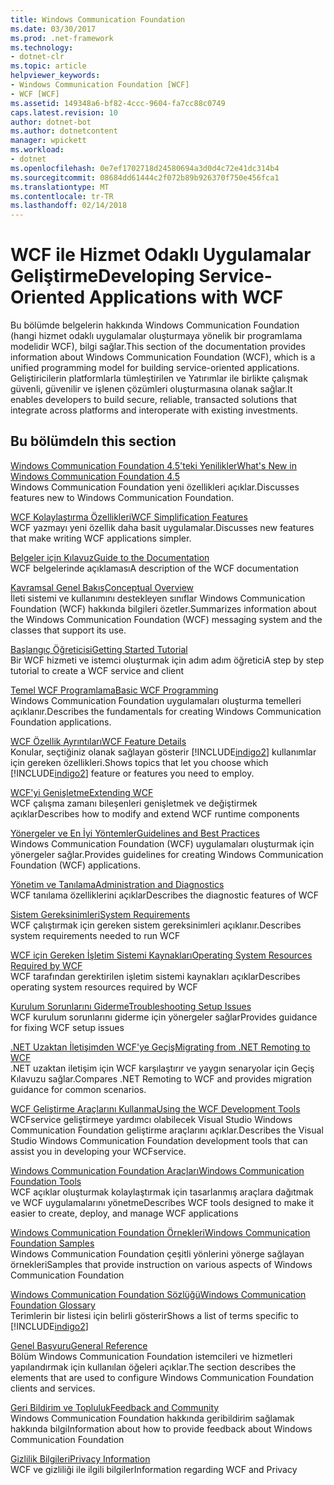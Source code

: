 ```yaml
---
title: Windows Communication Foundation
ms.date: 03/30/2017
ms.prod: .net-framework
ms.technology:
- dotnet-clr
ms.topic: article
helpviewer_keywords:
- Windows Communication Foundation [WCF]
- WCF [WCF]
ms.assetid: 149348a6-bf82-4ccc-9604-fa7cc88c0749
caps.latest.revision: 10
author: dotnet-bot
ms.author: dotnetcontent
manager: wpickett
ms.workload:
- dotnet
ms.openlocfilehash: 0e7ef1702718d24580694a3d0d4c72e41dc314b4
ms.sourcegitcommit: 08684dd61444c2f072b89b926370f750e456fca1
ms.translationtype: MT
ms.contentlocale: tr-TR
ms.lasthandoff: 02/14/2018
---
```

# <a name="developing-service-oriented-applications-with-wcf"></a><span data-ttu-id="af235-102">WCF ile Hizmet Odaklı Uygulamalar Geliştirme</span><span class="sxs-lookup"><span data-stu-id="af235-102">Developing Service-Oriented Applications with WCF</span></span>
<span data-ttu-id="af235-103">Bu bölümde belgelerin hakkında Windows Communication Foundation (hangi hizmet odaklı uygulamalar oluşturmaya yönelik bir programlama modelidir WCF), bilgi sağlar.</span><span class="sxs-lookup"><span data-stu-id="af235-103">This section of the documentation provides information about Windows Communication Foundation (WCF), which is a unified programming model for building service-oriented applications.</span></span> <span data-ttu-id="af235-104">Geliştiricilerin platformlarla tümleştirilen ve Yatırımlar ile birlikte çalışmak güvenli, güvenilir ve işlenen çözümleri oluşturmasına olanak sağlar.</span><span class="sxs-lookup"><span data-stu-id="af235-104">It enables developers to build secure, reliable, transacted solutions that integrate across platforms and interoperate with existing investments.</span></span>
 
## <a name="in-this-section"></a><span data-ttu-id="af235-105">Bu bölümde</span><span class="sxs-lookup"><span data-stu-id="af235-105">In this section</span></span>  
 [<span data-ttu-id="af235-106">Windows Communication Foundation 4.5'teki Yenilikler</span><span class="sxs-lookup"><span data-stu-id="af235-106">What's New in Windows Communication Foundation 4.5</span></span>](../../../docs/framework/wcf/whats-new.md)  
 <span data-ttu-id="af235-107">Windows Communication Foundation yeni özellikleri açıklar.</span><span class="sxs-lookup"><span data-stu-id="af235-107">Discusses features new to Windows Communication Foundation.</span></span>  
  
 [<span data-ttu-id="af235-108">WCF Kolaylaştırma Özellikleri</span><span class="sxs-lookup"><span data-stu-id="af235-108">WCF Simplification Features</span></span>](../../../docs/framework/wcf/wcf-simplification-features.md)  
 <span data-ttu-id="af235-109">WCF yazmayı yeni özellik daha basit uygulamalar.</span><span class="sxs-lookup"><span data-stu-id="af235-109">Discusses new features that make writing WCF applications simpler.</span></span>  
  
 [<span data-ttu-id="af235-110">Belgeler için Kılavuz</span><span class="sxs-lookup"><span data-stu-id="af235-110">Guide to the Documentation</span></span>](../../../docs/framework/wcf/guide-to-the-documentation.md)  
 <span data-ttu-id="af235-111">WCF belgelerinde açıklaması</span><span class="sxs-lookup"><span data-stu-id="af235-111">A description of the WCF documentation</span></span>  
  
 [<span data-ttu-id="af235-112">Kavramsal Genel Bakış</span><span class="sxs-lookup"><span data-stu-id="af235-112">Conceptual Overview</span></span>](../../../docs/framework/wcf/conceptual-overview.md)  
 <span data-ttu-id="af235-113">İleti sistemi ve kullanımını destekleyen sınıflar Windows Communication Foundation (WCF) hakkında bilgileri özetler.</span><span class="sxs-lookup"><span data-stu-id="af235-113">Summarizes information about the Windows Communication Foundation (WCF) messaging system and the classes that support its use.</span></span>  
  
 [<span data-ttu-id="af235-114">Başlangıç Öğreticisi</span><span class="sxs-lookup"><span data-stu-id="af235-114">Getting Started Tutorial</span></span>](../../../docs/framework/wcf/getting-started-tutorial.md)  
 <span data-ttu-id="af235-115">Bir WCF hizmeti ve istemci oluşturmak için adım adım öğretici</span><span class="sxs-lookup"><span data-stu-id="af235-115">A step by step tutorial to create a WCF service and client</span></span>  
  
 [<span data-ttu-id="af235-116">Temel WCF Programlama</span><span class="sxs-lookup"><span data-stu-id="af235-116">Basic WCF Programming</span></span>](../../../docs/framework/wcf/basic-wcf-programming.md)  
 <span data-ttu-id="af235-117">Windows Communication Foundation uygulamaları oluşturma temelleri açıklanır.</span><span class="sxs-lookup"><span data-stu-id="af235-117">Describes the fundamentals for creating Windows Communication Foundation applications.</span></span>  
  
 [<span data-ttu-id="af235-118">WCF Özellik Ayrıntıları</span><span class="sxs-lookup"><span data-stu-id="af235-118">WCF Feature Details</span></span>](../../../docs/framework/wcf/feature-details/index.md)  
 <span data-ttu-id="af235-119">Konular, seçtiğiniz olanak sağlayan gösterir [!INCLUDE[indigo2](../../../includes/indigo2-md.md)] kullanımlar için gereken özellikleri.</span><span class="sxs-lookup"><span data-stu-id="af235-119">Shows topics that let you choose which [!INCLUDE[indigo2](../../../includes/indigo2-md.md)] feature or features you need to employ.</span></span>  
  
 [<span data-ttu-id="af235-120">WCF'yi Genişletme</span><span class="sxs-lookup"><span data-stu-id="af235-120">Extending WCF</span></span>](../../../docs/framework/wcf/extending/index.md)  
 <span data-ttu-id="af235-121">WCF çalışma zamanı bileşenleri genişletmek ve değiştirmek açıklar</span><span class="sxs-lookup"><span data-stu-id="af235-121">Describes how to modify and extend WCF runtime components</span></span>  
  
 [<span data-ttu-id="af235-122">Yönergeler ve En İyi Yöntemler</span><span class="sxs-lookup"><span data-stu-id="af235-122">Guidelines and Best Practices</span></span>](../../../docs/framework/wcf/guidelines-and-best-practices.md)  
 <span data-ttu-id="af235-123">Windows Communication Foundation (WCF) uygulamaları oluşturmak için yönergeler sağlar.</span><span class="sxs-lookup"><span data-stu-id="af235-123">Provides guidelines for creating Windows Communication Foundation (WCF) applications.</span></span>  
  
 [<span data-ttu-id="af235-124">Yönetim ve Tanılama</span><span class="sxs-lookup"><span data-stu-id="af235-124">Administration and Diagnostics</span></span>](../../../docs/framework/wcf/diagnostics/index.md)  
 <span data-ttu-id="af235-125">WCF tanılama özelliklerini açıklar</span><span class="sxs-lookup"><span data-stu-id="af235-125">Describes the diagnostic features of WCF</span></span>  
  
 [<span data-ttu-id="af235-126">Sistem Gereksinimleri</span><span class="sxs-lookup"><span data-stu-id="af235-126">System Requirements</span></span>](../../../docs/framework/wcf/wcf-system-requirements.md)  
 <span data-ttu-id="af235-127">WCF çalıştırmak için gereken sistem gereksinimleri açıklanır.</span><span class="sxs-lookup"><span data-stu-id="af235-127">Describes system requirements needed to run WCF</span></span>  
  
 [<span data-ttu-id="af235-128">WCF için Gereken İşletim Sistemi Kaynakları</span><span class="sxs-lookup"><span data-stu-id="af235-128">Operating System Resources Required by WCF</span></span>](../../../docs/framework/wcf/operating-system-resources-required-by-wcf.md)  
 <span data-ttu-id="af235-129">WCF tarafından gerektirilen işletim sistemi kaynakları açıklar</span><span class="sxs-lookup"><span data-stu-id="af235-129">Describes operating system resources required by WCF</span></span>  
  
 [<span data-ttu-id="af235-130">Kurulum Sorunlarını Giderme</span><span class="sxs-lookup"><span data-stu-id="af235-130">Troubleshooting Setup Issues</span></span>](../../../docs/framework/wcf/troubleshooting-setup-issues.md)  
 <span data-ttu-id="af235-131">WCF kurulum sorunlarını giderme için yönergeler sağlar</span><span class="sxs-lookup"><span data-stu-id="af235-131">Provides guidance for fixing WCF setup issues</span></span>  
  
 [<span data-ttu-id="af235-132">.NET Uzaktan İletişimden WCF'ye Geçiş</span><span class="sxs-lookup"><span data-stu-id="af235-132">Migrating from .NET Remoting to WCF</span></span>](../../../docs/framework/wcf/migrating-from-net-remoting-to-wcf.md)  
 <span data-ttu-id="af235-133">.NET uzaktan iletişim için WCF karşılaştırır ve yaygın senaryolar için Geçiş Kılavuzu sağlar.</span><span class="sxs-lookup"><span data-stu-id="af235-133">Compares .NET Remoting to WCF and provides migration guidance for common scenarios.</span></span>  
  
 [<span data-ttu-id="af235-134">WCF Geliştirme Araçlarını Kullanma</span><span class="sxs-lookup"><span data-stu-id="af235-134">Using the WCF Development Tools</span></span>](../../../docs/framework/wcf/using-the-wcf-development-tools.md)  
 <span data-ttu-id="af235-135">WCFservice geliştirmeye yardımcı olabilecek Visual Studio Windows Communication Foundation geliştirme araçlarını açıklar.</span><span class="sxs-lookup"><span data-stu-id="af235-135">Describes the Visual Studio Windows Communication Foundation development tools that can assist you in developing your WCFservice.</span></span>  
  
 [<span data-ttu-id="af235-136">Windows Communication Foundation Araçları</span><span class="sxs-lookup"><span data-stu-id="af235-136">Windows Communication Foundation Tools</span></span>](../../../docs/framework/wcf/tools.md)  
 <span data-ttu-id="af235-137">WCF açıklar oluşturmak kolaylaştırmak için tasarlanmış araçlara dağıtmak ve WCF uygulamalarını yönetme</span><span class="sxs-lookup"><span data-stu-id="af235-137">Describes WCF tools designed to make it easier to create, deploy, and manage WCF applications</span></span>  
  
 [<span data-ttu-id="af235-138">Windows Communication Foundation Örnekleri</span><span class="sxs-lookup"><span data-stu-id="af235-138">Windows Communication Foundation Samples</span></span>](../../../docs/framework/wcf/samples/index.md)  
 <span data-ttu-id="af235-139">Windows Communication Foundation çeşitli yönlerini yönerge sağlayan örnekleri</span><span class="sxs-lookup"><span data-stu-id="af235-139">Samples that provide instruction on various aspects of Windows Communication Foundation</span></span>  
  
 [<span data-ttu-id="af235-140">Windows Communication Foundation Sözlüğü</span><span class="sxs-lookup"><span data-stu-id="af235-140">Windows Communication Foundation Glossary</span></span>](../../../docs/framework/wcf/glossary.md)  
 <span data-ttu-id="af235-141">Terimlerin bir listesi için belirli gösterir</span><span class="sxs-lookup"><span data-stu-id="af235-141">Shows a list of terms specific to</span></span> [!INCLUDE[indigo2](../../../includes/indigo2-md.md)]  
  
 [<span data-ttu-id="af235-142">Genel Başvuru</span><span class="sxs-lookup"><span data-stu-id="af235-142">General Reference</span></span>](../../../docs/framework/wcf/general-reference.md)  
 <span data-ttu-id="af235-143">Bölüm Windows Communication Foundation istemcileri ve hizmetleri yapılandırmak için kullanılan öğeleri açıklar.</span><span class="sxs-lookup"><span data-stu-id="af235-143">The section describes the elements that are used to configure Windows Communication Foundation clients and services.</span></span>  
  
 [<span data-ttu-id="af235-144">Geri Bildirim ve Topluluk</span><span class="sxs-lookup"><span data-stu-id="af235-144">Feedback and Community</span></span>](../../../docs/framework/wcf/feedback-and-community.md)  
 <span data-ttu-id="af235-145">Windows Communication Foundation hakkında geribildirim sağlamak hakkında bilgi</span><span class="sxs-lookup"><span data-stu-id="af235-145">Information about how to provide feedback about Windows Communication Foundation</span></span>  
  
 [<span data-ttu-id="af235-146">Gizlilik Bilgileri</span><span class="sxs-lookup"><span data-stu-id="af235-146">Privacy Information</span></span>](../../../docs/framework/wcf/privacy-information.md)  
 <span data-ttu-id="af235-147">WCF ve gizliliği ile ilgili bilgiler</span><span class="sxs-lookup"><span data-stu-id="af235-147">Information regarding WCF and Privacy</span></span>  

